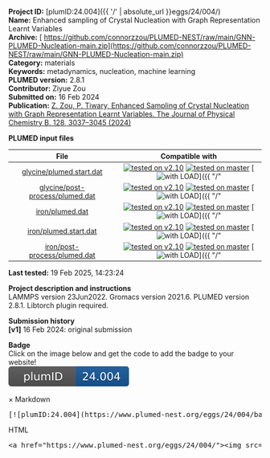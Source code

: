 **Project ID:** [plumID:24.004]({{ '/' | absolute_url }}eggs/24/004/)  
**Name:**  Enhanced sampling of Crystal Nucleation with Graph Representation Learnt Variables  
**Archive:** [ https://github.com/connorzzou/PLUMED-NEST/raw/main/GNN-PLUMED-Nucleation-main.zip](https://github.com/connorzzou/PLUMED-NEST/raw/main/GNN-PLUMED-Nucleation-main.zip)  
**Category:**  materials  
**Keywords:**  metadynamics, nucleation, machine learning  
**PLUMED version:**  2.8.1  
**Contributor:**  Ziyue Zou  
**Submitted on:** 16 Feb 2024  
**Publication:** [Z. Zou, P. Tiwary, Enhanced Sampling of Crystal Nucleation with Graph Representation Learnt Variables. The Journal of Physical Chemistry B. 128, 3037–3045 (2024)](http://dx.doi.org/10.1021/acs.jpcb.4c00080)  
  
**PLUMED input files**  
  
| File     | Compatible with |  
|:--------:|:--------:|  
| [glycine/plumed.start.dat](./data/glycine/plumed.start.dat.md) |  [![tested on v2.10](https://img.shields.io/badge/v2.10-failed-red.svg)](data/glycine/plumed.start.dat.plumed.stderr) [![tested on master](https://img.shields.io/badge/master-failed-red.svg)](data/glycine/plumed.start.dat.plumed_master.stderr) [![with LOAD](https://img.shields.io/badge/with-LOAD-yellow.svg)]({{ "/" | absolute_url }}badges) |  
| [glycine/post-process/plumed.dat](./data/glycine/post-process/plumed.dat.md) |  [![tested on v2.10](https://img.shields.io/badge/v2.10-failed-red.svg)](data/glycine/post-process/plumed.dat.plumed.stderr) [![tested on master](https://img.shields.io/badge/master-failed-red.svg)](data/glycine/post-process/plumed.dat.plumed_master.stderr) [![with LOAD](https://img.shields.io/badge/with-LOAD-yellow.svg)]({{ "/" | absolute_url }}badges) |  
| [iron/plumed.dat](./data/iron/plumed.dat.md) |  [![tested on v2.10](https://img.shields.io/badge/v2.10-failed-red.svg)](data/iron/plumed.dat.plumed.stderr) [![tested on master](https://img.shields.io/badge/master-failed-red.svg)](data/iron/plumed.dat.plumed_master.stderr) [![with LOAD](https://img.shields.io/badge/with-LOAD-yellow.svg)]({{ "/" | absolute_url }}badges) |  
| [iron/plumed.start.dat](./data/iron/plumed.start.dat.md) |  [![tested on v2.10](https://img.shields.io/badge/v2.10-failed-red.svg)](data/iron/plumed.start.dat.plumed.stderr) [![tested on master](https://img.shields.io/badge/master-failed-red.svg)](data/iron/plumed.start.dat.plumed_master.stderr) [![with LOAD](https://img.shields.io/badge/with-LOAD-yellow.svg)]({{ "/" | absolute_url }}badges) |  
| [iron/post-process/plumed.dat](./data/iron/post-process/plumed.dat.md) |  [![tested on v2.10](https://img.shields.io/badge/v2.10-failed-red.svg)](data/iron/post-process/plumed.dat.plumed.stderr) [![tested on master](https://img.shields.io/badge/master-failed-red.svg)](data/iron/post-process/plumed.dat.plumed_master.stderr) [![with LOAD](https://img.shields.io/badge/with-LOAD-yellow.svg)]({{ "/" | absolute_url }}badges) |  
  
**Last tested:**  19 Feb 2025, 14:23:24
  
**Project description and instructions**  
LAMMPS version 23Jun2022. Gromacs version 2021.6. PLUMED version 2.8.1. Libtorch plugin required. 

  
**Submission history**  
**[v1]** 16 Feb 2024: original submission  
  
**Badge**  
Click on the image below and get the code to add the badge to your website!  
<img src="./badge.svg" alt="plumeDnest:24.004" id="myBtn" class="badge">
<div id="myModal" class="modal">
  <div class="modal-content">
    <span class="close">&times;</span>
    Markdown<pre>[![plumID:24.004](https://www.plumed-nest.org/eggs/24/004/badge.svg)](https://www.plumed-nest.org/eggs/24/004/)</pre>
    HTML<pre>&lt;a href="https://www.plumed-nest.org/eggs/24/004/"&gt;&lt;img src="https://www.plumed-nest.org/eggs/24/004/badge.svg" alt="plumID:24.004"&gt;&lt;/a&gt;</pre>
  </div>
</div>
